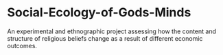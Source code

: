 # Social-Ecology-of-Gods-Minds
An experimental and ethnographic project assessing how the content and structure of religious beliefs change as a result of different economic outcomes.
